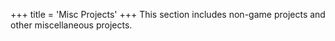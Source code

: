 +++
title = 'Misc Projects'
+++
This section includes non-game projects and other miscellaneous projects.
